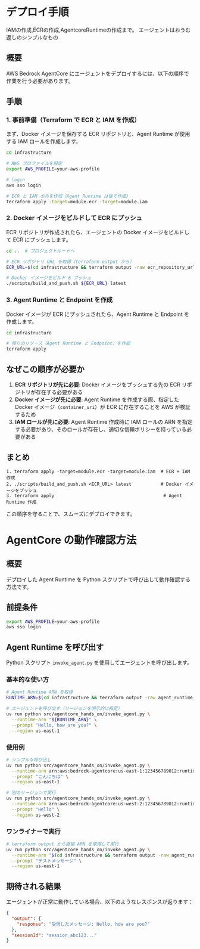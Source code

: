# デプロイ手順

IAMの作成,ECRの作成,AgentcoreRuntimeの作成まで。
エージェントはおうむ返しのシンプルなもの

## 概要

AWS Bedrock AgentCore にエージェントをデプロイするには、以下の順序で作業を行う必要があります。

## 手順

### 1. 事前準備（Terraform で ECR と IAM を作成）

まず、Docker イメージを保存する ECR リポジトリと、Agent Runtime が使用する IAM ロールを作成します。

```bash
cd infrastructure

# AWS プロファイルを設定
export AWS_PROFILE=your-aws-profile

# login
aws sso login

# ECR と IAM のみを作成（Agent Runtime は後で作成）
terraform apply -target=module.ecr -target=module.iam
```

### 2. Docker イメージをビルドして ECR にプッシュ

ECR リポジトリが作成されたら、エージェントの Docker イメージをビルドして ECR にプッシュします。

```bash
cd ..  # プロジェクトルートへ

# ECR リポジトリ URL を取得（terraform output から）
ECR_URL=$(cd infrastructure && terraform output -raw ecr_repository_url)

# Docker イメージをビルド & プッシュ
./scripts/build_and_push.sh ${ECR_URL} latest
```

### 3. Agent Runtime と Endpoint を作成

Docker イメージが ECR にプッシュされたら、Agent Runtime と Endpoint を作成します。

```bash
cd infrastructure

# 残りのリソース（Agent Runtime と Endpoint）を作成
terraform apply
```

## なぜこの順序が必要か

1. **ECR リポジトリが先に必要**: Docker イメージをプッシュする先の ECR リポジトリが存在する必要がある
2. **Docker イメージが先に必要**: Agent Runtime を作成する際、指定した Docker イメージ（`container_uri`）が ECR に存在することを AWS が検証するため
3. **IAM ロールが先に必要**: Agent Runtime 作成時に IAM ロールの ARN を指定する必要があり、そのロールが存在し、適切な信頼ポリシーを持っている必要がある

## まとめ

```
1. terraform apply -target=module.ecr -target=module.iam  # ECR + IAM 作成
2. ./scripts/build_and_push.sh <ECR_URL> latest           # Docker イメージをプッシュ
3. terraform apply                                         # Agent Runtime 作成
```

この順序を守ることで、スムーズにデプロイできます。


# AgentCore の動作確認方法

## 概要

デプロイした Agent Runtime を Python スクリプトで呼び出して動作確認する方法です。

## 前提条件

```bash
export AWS_PROFILE=your-aws-profile
aws sso login
```

## Agent Runtime を呼び出す

Python スクリプト `invoke_agent.py` を使用してエージェントを呼び出します。

### 基本的な使い方

```bash
# Agent Runtime ARN を取得
RUNTIME_ARN=$(cd infrastructure && terraform output -raw agent_runtime_arn)

# エージェントを呼び出す（リージョンを明示的に指定）
uv run python src/agentcore_hands_on/invoke_agent.py \
  --runtime-arn "${RUNTIME_ARN}" \
  --prompt "Hello, how are you?" \
  --region us-east-1
```

### 使用例

```bash
# シンプルな呼び出し
uv run python src/agentcore_hands_on/invoke_agent.py \
  --runtime-arn arn:aws:bedrock-agentcore:us-east-1:123456789012:runtime/my-agent-xxx \
  --prompt "こんにちは" \
  --region us-east-1

# 別のリージョンで実行
uv run python src/agentcore_hands_on/invoke_agent.py \
  --runtime-arn arn:aws:bedrock-agentcore:us-west-2:123456789012:runtime/my-agent-xxx \
  --prompt "Hello" \
  --region us-west-2
```

### ワンライナーで実行

```bash
# terraform output から直接 ARN を取得して実行
uv run python src/agentcore_hands_on/invoke_agent.py \
  --runtime-arn "$(cd infrastructure && terraform output -raw agent_runtime_arn)" \
  --prompt "テストメッセージ" \
  --region us-east-1
```

## 期待される結果

エージェントが正常に動作している場合、以下のようなレスポンスが返ります：

```json
{
  "output": {
    "response": "受信したメッセージ: Hello, how are you?"
  },
  "sessionId": "session_abc123..."
}
```

